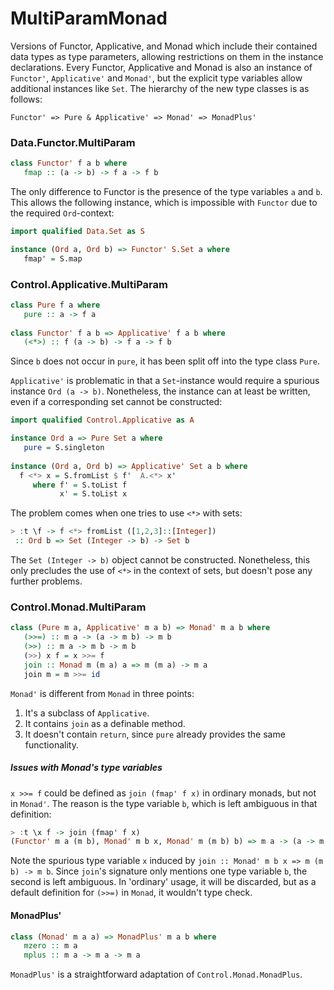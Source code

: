 MultiParamMonad
===============

Versions of Functor, Applicative, and Monad which include their contained data types as type parameters, allowing restrictions on them in the instance declarations. Every Functor, Applicative and Monad is also an instance of `Functor'`, `Applicative'` and `Monad'`, but the explicit type variables allow additional instances like `Set`.
The hierarchy of the new type classes is as follows:

```
Functor' => Pure & Applicative' => Monad' => MonadPlus'
```

### Data.Functor.MultiParam

```haskell
class Functor' f a b where
   fmap :: (a -> b) -> f a -> f b
```

The only difference to Functor is the presence of the type variables `a` and `b`. This allows the following instance, which is impossible with `Functor` due to the required `Ord`-context:

```haskell
import qualified Data.Set as S

instance (Ord a, Ord b) => Functor' S.Set a where
   fmap' = S.map
```

### Control.Applicative.MultiParam

```haskell
class Pure f a where
   pure :: a -> f a
   
class Functor' f a b => Applicative' f a b where
   (<*>) :: f (a -> b) -> f a -> f b
```

Since `b` does not occur in `pure`, it has been split off into the type class `Pure`.

`Applicative'` is problematic in that a `Set`-instance would require a spurious instance `Ord (a -> b)`. Nonetheless, the instance can at least be written, even if a corresponding set cannot be constructed:

```haskell
import qualified Control.Applicative as A

instance Ord a => Pure Set a where
   pure = S.singleton
   
instance (Ord a, Ord b) => Applicative' Set a b where
  f <*> x = S.fromList $ f'  A.<*> x'
     where f' = S.toList f
           x' = S.toList x
```

The problem comes when one tries to use `<*>` with sets:
```haskell
> :t \f -> f <*> fromList ([1,2,3]::[Integer])
 :: Ord b => Set (Integer -> b) -> Set b
```

The `Set (Integer -> b)` object cannot be constructed. Nonetheless, this only precludes the use of `<*>` in the context of sets, but doesn't pose any further problems.

### Control.Monad.MultiParam

```haskell
class (Pure m a, Applicative' m a b) => Monad' m a b where
   (>>=) :: m a -> (a -> m b) -> m b
   (>>) :: m a -> m b -> m b
   (>>) x f = x >>= f
   join :: Monad m (m a) a => m (m a) -> m a
   join m = m >>= id
```

`Monad'` is different from `Monad` in three points:

1. It's a subclass of `Applicative`.
2. It contains `join` as a definable method.
3. It doesn't contain `return`, since `pure` already provides the same functionality.

##### Issues with Monad's type variables

`x >>= f` could be defined as `join (fmap' f x)` in ordinary monads, but not in `Monad'`. The reason is the type variable `b`, which is left ambiguous in that definition:

```haskell
> :t \x f -> join (fmap' f x)
(Functor' m a (m b), Monad' m b x, Monad' m (m b) b) => m a -> (a -> m b) -> m b
```

Note the spurious type variable `x` induced by `join :: Monad' m b x => m (m b) -> m b`. Since `join`'s signature only mentions one type variable `b`, the second is left ambiguous. In 'ordinary' usage, it will be discarded, but as a default definition for `(>>=)` in `Monad`, it wouldn't type check.

#### MonadPlus'

```haskell
class (Monad' m a a) => MonadPlus' m a b where
   mzero :: m a
   mplus :: m a -> m a -> m a
```

`MonadPlus'` is a straightforward adaptation of `Control.Monad.MonadPlus`.
